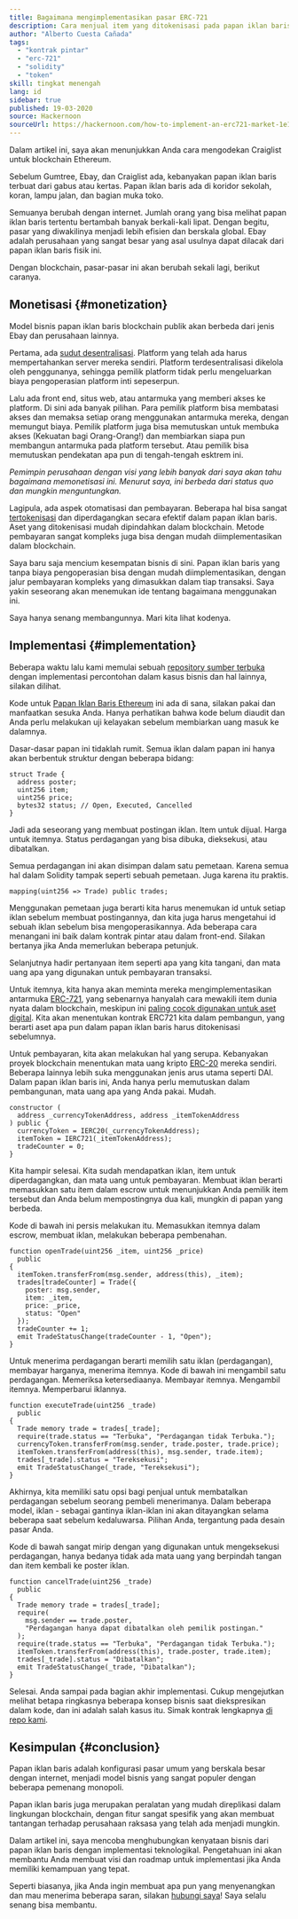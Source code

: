 ```yaml
---
title: Bagaimana mengimplementasikan pasar ERC-721
description: Cara menjual item yang ditokenisasi pada papan iklan baris terdesentralisasi
author: "Alberto Cuesta Cañada"
tags:
  - "kontrak pintar"
  - "erc-721"
  - "solidity"
  - "token"
skill: tingkat menengah
lang: id
sidebar: true
published: 19-03-2020
source: Hackernoon
sourceUrl: https://hackernoon.com/how-to-implement-an-erc721-market-1e1a32j9
---
```


Dalam artikel ini, saya akan menunjukkan Anda cara mengodekan Craiglist untuk blockchain Ethereum.

Sebelum Gumtree, Ebay, dan Craiglist ada, kebanyakan papan iklan baris terbuat dari gabus atau kertas. Papan iklan baris ada di koridor sekolah, koran, lampu jalan, dan bagian muka toko.

Semuanya berubah dengan internet. Jumlah orang yang bisa melihat papan iklan baris tertentu bertambah banyak berkali-kali lipat. Dengan begitu, pasar yang diwakilinya menjadi lebih efisien dan berskala global. Ebay adalah perusahaan yang sangat besar yang asal usulnya dapat dilacak dari papan iklan baris fisik ini.

Dengan blockchain, pasar-pasar ini akan berubah sekali lagi, berikut caranya.

## Monetisasi {#monetization}

Model bisnis papan iklan baris blockchain publik akan berbeda dari jenis Ebay dan perusahaan lainnya.

Pertama, ada [sudut desentralisasi](/developers/docs/web2-vs-web3/). Platform yang telah ada harus mempertahankan server mereka sendiri. Platform terdesentralisasi dikelola oleh penggunanya, sehingga pemilik platform tidak perlu mengeluarkan biaya pengoperasian platform inti sepeserpun.

Lalu ada front end, situs web, atau antarmuka yang memberi akses ke platform. Di sini ada banyak pilihan. Para pemilik platform bisa membatasi akses dan memaksa setiap orang menggunakan antarmuka mereka, dengan memungut biaya. Pemilik platform juga bisa memutuskan untuk membuka akses (Kekuatan bagi Orang-Orang!) dan membiarkan siapa pun membangun antarmuka pada platform tersebut. Atau pemilik bisa memutuskan pendekatan apa pun di tengah-tengah esktrem ini.

_Pemimpin perusahaan dengan visi yang lebih banyak dari saya akan tahu bagaimana memonetisasi ini. Menurut saya, ini berbeda dari status quo dan mungkin menguntungkan._

Lagipula, ada aspek otomatisasi dan pembayaran. Beberapa hal bisa sangat [tertokenisasi](https://hackernoon.com/tokenization-of-digital-assets-g0ffk3v8s?ref=hackernoon.com) dan diperdagangkan secara efektif dalam papan iklan baris. Aset yang ditokenisasi mudah dipindahkan dalam blockchain. Metode pembayaran sangat kompleks juga bisa dengan mudah diimplementasikan dalam blockchain.

Saya baru saja mencium kesempatan bisnis di sini. Papan iklan baris yang tanpa biaya pengoperasian bisa dengan mudah diimplementasikan, dengan jalur pembayaran kompleks yang dimasukkan dalam tiap transaksi. Saya yakin seseorang akan menemukan ide tentang bagaimana menggunakan ini.

Saya hanya senang membangunnya. Mari kita lihat kodenya.

## Implementasi {#implementation}

Beberapa waktu lalu kami memulai sebuah [repository sumber terbuka](https://github.com/HQ20/contracts?ref=hackernoon.com) dengan implementasi percontohan dalam kasus bisnis dan hal lainnya, silakan dilihat.

Kode untuk [Papan Iklan Baris Ethereum](https://github.com/HQ20/contracts/tree/master/contracts/classifieds?ref=hackernoon.com) ini ada di sana, silakan pakai dan manfaatkan sesuka Anda. Hanya perhatikan bahwa kode belum diaudit dan Anda perlu melakukan uji kelayakan sebelum membiarkan uang masuk ke dalamnya.

Dasar-dasar papan ini tidaklah rumit. Semua iklan dalam papan ini hanya akan berbentuk struktur dengan beberapa bidang:

```solidity
struct Trade {
  address poster;
  uint256 item;
  uint256 price;
  bytes32 status; // Open, Executed, Cancelled
}
```

Jadi ada seseorang yang membuat postingan iklan. Item untuk dijual. Harga untuk itemnya. Status perdagangan yang bisa dibuka, dieksekusi, atau dibatalkan.

Semua perdagangan ini akan disimpan dalam satu pemetaan. Karena semua hal dalam Solidity tampak seperti sebuah pemetaan. Juga karena itu praktis.

```solidity
mapping(uint256 => Trade) public trades;
```

Menggunakan pemetaan juga berarti kita harus menemukan id untuk setiap iklan sebelum membuat postingannya, dan kita juga harus mengetahui id sebuah iklan sebelum bisa mengoperasikannya. Ada beberapa cara menangani ini baik dalam kontrak pintar atau dalam front-end. Silakan bertanya jika Anda memerlukan beberapa petunjuk.

Selanjutnya hadir pertanyaan item seperti apa yang kita tangani, dan mata uang apa yang digunakan untuk pembayaran transaksi.

Untuk itemnya, kita hanya akan meminta mereka mengimplementasikan antarmuka [ERC-721](https://github.com/OpenZeppelin/openzeppelin-contracts/blob/master/contracts/token/ERC721/IERC721.sol?ref=hackernoon.com), yang sebenarnya hanyalah cara mewakili item dunia nyata dalam blockchain, meskipun ini [paling cocok digunakan untuk aset digital](https://hackernoon.com/tokenization-of-digital-assets-g0ffk3v8s?ref=hackernoon.com). Kita akan menentukan kontrak ERC721 kita dalam pembangun, yang berarti aset apa pun dalam papan iklan baris harus ditokenisasi sebelumnya.

Untuk pembayaran, kita akan melakukan hal yang serupa. Kebanyakan proyek blockchain menentukan mata uang kripto [ERC-20](https://github.com/OpenZeppelin/openzeppelin-contracts/blob/master/contracts/token/ERC20/ERC20.sol?ref=hackernoon.com) mereka sendiri. Beberapa lainnya lebih suka menggunakan jenis arus utama seperti DAI. Dalam papan iklan baris ini, Anda hanya perlu memutuskan dalam pembangunan, mata uang apa yang Anda pakai. Mudah.

```solidity
constructor (
  address _currencyTokenAddress, address _itemTokenAddress
) public {
  currencyToken = IERC20(_currencyTokenAddress);
  itemToken = IERC721(_itemTokenAddress);
  tradeCounter = 0;
}
```

Kita hampir selesai. Kita sudah mendapatkan iklan, item untuk diperdagangkan, dan mata uang untuk pembayaran. Membuat iklan berarti memasukkan satu item dalam escrow untuk menunjukkan Anda pemilik item tersebut dan Anda belum mempostingnya dua kali, mungkin di papan yang berbeda.

Kode di bawah ini persis melakukan itu. Memasukkan itemnya dalam escrow, membuat iklan, melakukan beberapa pembenahan.

```solidity
function openTrade(uint256 _item, uint256 _price)
  public
{
  itemToken.transferFrom(msg.sender, address(this), _item);
  trades[tradeCounter] = Trade({
    poster: msg.sender,
    item: _item,
    price: _price,
    status: "Open"
  });
  tradeCounter += 1;
  emit TradeStatusChange(tradeCounter - 1, "Open");
}
```

Untuk menerima perdagangan berarti memilih satu iklan (perdagangan), membayar harganya, menerima itemnya. Kode di bawah ini mengambil satu perdagangan. Memeriksa ketersediaanya. Membayar itemnya. Mengambil itemnya. Memperbarui iklannya.

```solidity
function executeTrade(uint256 _trade)
  public
{
  Trade memory trade = trades[_trade];
  require(trade.status == "Terbuka", "Perdagangan tidak Terbuka.");
  currencyToken.transferFrom(msg.sender, trade.poster, trade.price);
  itemToken.transferFrom(address(this), msg.sender, trade.item);
  trades[_trade].status = "Tereksekusi";
  emit TradeStatusChange(_trade, "Tereksekusi");
}
```

Akhirnya, kita memiliki satu opsi bagi penjual untuk membatalkan perdagangan sebelum seorang pembeli menerimanya. Dalam beberapa model, iklan - sebagai gantinya iklan-iklan ini akan ditayangkan selama beberapa saat sebelum kedaluwarsa. Pilihan Anda, tergantung pada desain pasar Anda.

Kode di bawah sangat mirip dengan yang digunakan untuk mengeksekusi perdagangan, hanya bedanya tidak ada mata uang yang berpindah tangan dan item kembali ke poster iklan.

```solidity
function cancelTrade(uint256 _trade)
  public
{
  Trade memory trade = trades[_trade];
  require(
    msg.sender == trade.poster,
    "Perdagangan hanya dapat dibatalkan oleh pemilik postingan."
  );
  require(trade.status == "Terbuka", "Perdagangan tidak Terbuka.");
  itemToken.transferFrom(address(this), trade.poster, trade.item);
  trades[_trade].status = "Dibatalkan";
  emit TradeStatusChange(_trade, "Dibatalkan");
}
```

Selesai. Anda sampai pada bagian akhir implementasi. Cukup mengejutkan melihat betapa ringkasnya beberapa konsep bisnis saat diekspresikan dalam kode, dan ini adalah salah kasus itu. Simak kontrak lengkapnya [di repo kami](https://github.com/HQ20/contracts/blob/master/contracts/classifieds/Classifieds.sol).

## Kesimpulan {#conclusion}

Papan iklan baris adalah konfigurasi pasar umum yang berskala besar dengan internet, menjadi model bisnis yang sangat populer dengan beberapa pemenang monopoli.

Papan iklan baris juga merupakan peralatan yang mudah direplikasi dalam lingkungan blockchain, dengan fitur sangat spesifik yang akan membuat tantangan terhadap perusahaan raksasa yang telah ada menjadi mungkin.

Dalam artikel ini, saya mencoba menghubungkan kenyataan bisnis dari papan iklan baris dengan implementasi teknologikal. Pengetahuan ini akan membantu Anda membuat visi dan roadmap untuk implementasi jika Anda memiliki kemampuan yang tepat.

Seperti biasanya, jika Anda ingin membuat apa pun yang menyenangkan dan mau menerima beberapa saran, silakan [hubungi saya](https://albertocuesta.es/)! Saya selalu senang bisa membantu.
